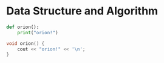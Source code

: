 # Data Structure and Algorithm

```python
def orion():
    print("orion!")
```
```cpp
void orion() {
    cout << "orion!" << '\n';
}
```
